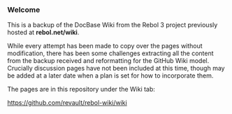 ### Welcome

This is a backup of the DocBase Wiki from the Rebol 3 project previously hosted at **rebol.net/wiki**.

While every attempt has been made to copy over the pages without modification, there has been some challenges extracting all the content from the backup received and reformatting for the GitHub Wiki model. Crucially discussion pages have not been included at this time, though may be added at a later date when a plan is set for how to incorporate them.


The pages are in this repository under the Wiki tab:

https://github.com/revault/rebol-wiki/wiki

